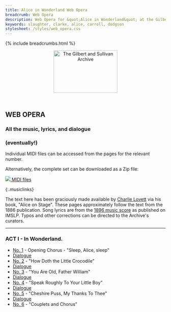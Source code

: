 ```yaml
---
title: Alice in Wonderland Web Opera
breadcrumb: Web Opera
description: Web Opera for &quot;Alice in Wonderland&quot; at the Gilbert and Sullivan Archive
keywords: slaughter, clarke, alice, carroll, dodgson
stylesheet: /styles/web_opera.css
---
```


{% include breadcrumbs.html %}
<header>
    <a href="../../index.html"><img src="https://gsarchive.net/layout/images/logo3sm.jpg" alt="The Gilbert and Sullivan Archive" width="200" height="133" border="0"></a>
    <div class=titlecard style="background-color: #ffffcc; background-image: url(../graphics/title.gif)" title="Alice in Wonderland"></div>
</header>

## WEB OPERA

### All the music, lyrics, and dialogue
### (eventually!)

<!-- Karaoke files are not currently available. If they are added at some point, they will be
included here, and the commented-out phrases can be reinstated. -->

Individual MIDI <!-- and Karaoke--> files can be accessed from the pages for the relevant number.
<!-- Alternatively, complete sets can be downloaded as Zip files: -->
Alternatively, the complete set can be downloaded as a Zip file:

[ ![](/layout/images/midi.gif) MIDI files](../alice/alice_midi.zip)
<!-- [ ![](/layout/images/midi_karaoke.gif) Karaoke files](../alice/alice_karaoke.zip) -->
{:.musiclinks}

The text here has been graciously made available by [Charlie Lovett](https://charlielovett.com/) via his
book, "Alice on Stage". These pages approximately follow the text from the 1886 publication. Song lyrics
are from the [1896 music score](https://imslp.org/wiki/Alice_in_Wonderland_%28Slaughter%2C_Walter%29) as
published on IMSLP. Typos and other corrections can be directed to the Archive's curators.

-----

### ACT I - In Wonderland.

* [No. 1](aiw01.html) - Opening Chorus - "Sleep, Alice, sleep"
* [Dialogue](aiw01d.html)
* [No. 2](aiw02.html) - "How Doth the Little Crocodile"
* [Dialogue](aiw02d.html)
* [No. 3](aiw03.html) - "You Are Old, Father William"
* [Dialogue](aiw03d.html)
* [No. 4](aiw04.html) - "Speak Roughly To Your Little Boy"
* [Dialogue](aiw04d.html)
* [No. 5](aiw05.html) - "Cheshire Puss, My Thanks To Thee"
* [Dialogue](aiw05d.html)
* [No. 6](aiw06.html) - "Couplets and Chorus"
